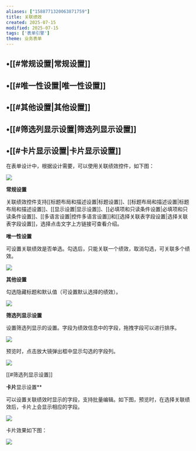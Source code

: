 ```yaml
---
aliases: ["1588771320063871759"]
title: 关联绩效
created: 2025-07-15
modified: 2025-07-15
tags: ['表单引擎']
theme: 业务表单
---
```


## •[[#常规设置|常规设置]]

## •[[#唯一性设置|唯一性设置]]

## •[[#其他设置|其他设置]]

## •[[#筛选列显示设置|筛选列显示设置]]

## •[[#卡片显示设置|卡片显示设置]]

在表单设计中，根据设计需要，可以使用关联绩效控件，如下图：

![](99b85d7d0cc40eefcbfae458b3785a9f.jpg)

**常规设置**

关联绩效控件支持[[标题布局和描述设置|标题设置]]、[[标题布局和描述设置|标题布局和描述设置]]、[[显示设置|显示设置]]、[[必填项和只读条件设置|必填项和只读条件设置]]、[[多语言设置|控件多语言设置]]和[[选择关联表字段设置|选择关联表字段设置]]，选择点击文字上方链接可查看介绍。

**唯一性设置**

可设置关联绩效是否单选。勾选后，只能关联一个绩效，取消勾选，可关联多个绩效。

![](1f877c400f96802e7bbc240cb297397c.jpg)

**其他设置**

勾选隐藏标题和默认值（可设置默认选择的绩效）。

![](3b1a9c854bf8dca53c1369c1ff071902.jpg)

**筛选列显示设置**

设置筛选列显示的设置。字段为绩效信息中的字段，拖拽字段可以进行排序。

![](cab2227314ba6bde585fd6230b5d91d5.jpg)

预览时，点击放大镜弹出框中显示勾选的字段列。

![](5cbc5e35b17d528f1b357130c850d0b1.jpg)

[[#筛选列显示设置]]

**卡片**显示设置**

可以设置关联绩效时显示的字段，支持批量编辑。如下图，预览时，在选择关联绩效后，卡片上会显示相应的字段。

![](e20776f376338707da77358ee53898e3.jpg)

卡片效果如下图：

![](a86792d11941adf51689740b0452b785.jpg)
